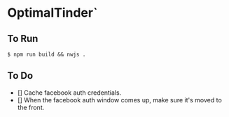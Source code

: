# OptimalTinder`

## To Run

```
$ npm run build && nwjs .
```

## To Do

- [] Cache facebook auth credentials.
- [] When the facebook auth window comes up, make sure it's moved to the front.
